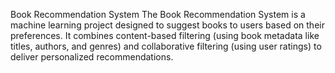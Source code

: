 Book Recommendation System
The Book Recommendation System is a machine learning project designed to suggest books to users based on their preferences. It combines content-based filtering (using book metadata like titles, authors, and genres) and collaborative filtering (using user ratings) to deliver personalized recommendations.
